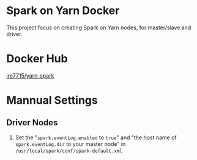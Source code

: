 # Spark on Yarn Docker
This project focus on creating Spark on Yarn nodes, for master/slave and driver.

# Docker Hub
[ire7715/yarn-spark](https://hub.docker.com/r/ire7715/yarn-spark/)

# Mannual Settings
## Driver Nodes
1. Set the "`spark.eventLog.enabled` to `true`" and "the host name of `spark.eventLog.dir` to your master node" in `/usr/local/spark/conf/spark-default.xml`
